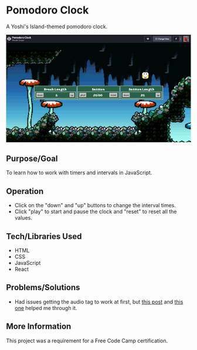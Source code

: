 # Pomodoro Clock
A Yoshi's Island-themed pomodoro clock.

![Screenshot](screenshot.jpg)

## Purpose/Goal
To learn how to work with timers and intervals in JavaScript.

## Operation
* Click on the "down" and "up" buttons to change the interval times.
* Click "play" to start and pause the clock and "reset" to reset all the values.

## Tech/Libraries Used
* HTML
* CSS
* JavaScript
* React

## Problems/Solutions
* Had issues getting the audio tag to work at first, but [this post](https://stackoverflow.com/questions/48748063/react-refs-audio-playback-unhandled-rejection-notsupportederror-on-ios) and [this one](https://reactjs.org/docs/refs-and-the-dom.html) helped me through it.


## More Information
This project was a requirement for a Free Code Camp certification.
